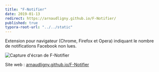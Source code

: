 ```yaml
---
title: "F-Notifier"
date: 2019-01-13
redirect: https://arnaudligny.github.io/F-Notifier/
published: true
typora-root-url: "../../static"
---
```

Extension pour navigateur (Chrome, Firefox et Opera) indiquant le nombre de notifications Facebook non lues.

![Capture d'écran de F-Notifier](/images/projets/f-notifier-screenshot.png)

Site web : [arnaudligny.github.io/F-Notifier](https://arnaudligny.github.io/F-Notifier/)

